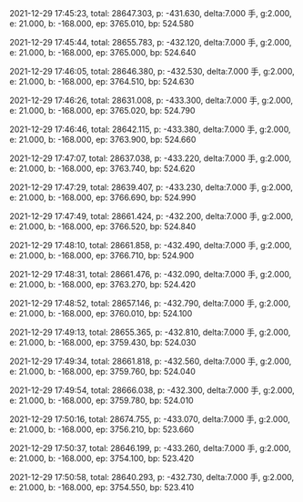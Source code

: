 2021-12-29 17:45:23, total: 28647.303, p: -431.630, delta:7.000 手, g:2.000, e: 21.000, b: -168.000, ep: 3765.010, bp: 524.580

2021-12-29 17:45:44, total: 28655.783, p: -432.120, delta:7.000 手, g:2.000, e: 21.000, b: -168.000, ep: 3765.000, bp: 524.640

2021-12-29 17:46:05, total: 28646.380, p: -432.530, delta:7.000 手, g:2.000, e: 21.000, b: -168.000, ep: 3764.510, bp: 524.630

2021-12-29 17:46:26, total: 28631.008, p: -433.300, delta:7.000 手, g:2.000, e: 21.000, b: -168.000, ep: 3765.020, bp: 524.790

2021-12-29 17:46:46, total: 28642.115, p: -433.380, delta:7.000 手, g:2.000, e: 21.000, b: -168.000, ep: 3763.900, bp: 524.660

2021-12-29 17:47:07, total: 28637.038, p: -433.220, delta:7.000 手, g:2.000, e: 21.000, b: -168.000, ep: 3763.740, bp: 524.620

2021-12-29 17:47:29, total: 28639.407, p: -433.230, delta:7.000 手, g:2.000, e: 21.000, b: -168.000, ep: 3766.690, bp: 524.990

2021-12-29 17:47:49, total: 28661.424, p: -432.200, delta:7.000 手, g:2.000, e: 21.000, b: -168.000, ep: 3766.520, bp: 524.840

2021-12-29 17:48:10, total: 28661.858, p: -432.490, delta:7.000 手, g:2.000, e: 21.000, b: -168.000, ep: 3766.710, bp: 524.900

2021-12-29 17:48:31, total: 28661.476, p: -432.090, delta:7.000 手, g:2.000, e: 21.000, b: -168.000, ep: 3763.270, bp: 524.420

2021-12-29 17:48:52, total: 28657.146, p: -432.790, delta:7.000 手, g:2.000, e: 21.000, b: -168.000, ep: 3760.010, bp: 524.100

2021-12-29 17:49:13, total: 28655.365, p: -432.810, delta:7.000 手, g:2.000, e: 21.000, b: -168.000, ep: 3759.430, bp: 524.030

2021-12-29 17:49:34, total: 28661.818, p: -432.560, delta:7.000 手, g:2.000, e: 21.000, b: -168.000, ep: 3759.760, bp: 524.040

2021-12-29 17:49:54, total: 28666.038, p: -432.300, delta:7.000 手, g:2.000, e: 21.000, b: -168.000, ep: 3759.780, bp: 524.010

2021-12-29 17:50:16, total: 28674.755, p: -433.070, delta:7.000 手, g:2.000, e: 21.000, b: -168.000, ep: 3756.210, bp: 523.660

2021-12-29 17:50:37, total: 28646.199, p: -433.260, delta:7.000 手, g:2.000, e: 21.000, b: -168.000, ep: 3754.100, bp: 523.420

2021-12-29 17:50:58, total: 28640.293, p: -432.730, delta:7.000 手, g:2.000, e: 21.000, b: -168.000, ep: 3754.550, bp: 523.410
